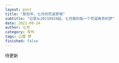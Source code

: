 ```yaml
---
layout: post
title: "那些年，七月的荒诞梦境"
subtitle: "记录从20210924起，七月做的每一个荒诞离奇的梦"
date: 2021-09-24
author: 七月
category: 写作
tags: 心理 梦
finished: false
---
```


待更新


